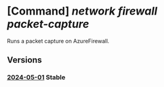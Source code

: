 # [Command] _network firewall packet-capture_

Runs a packet capture on AzureFirewall.

## Versions

### [2024-05-01](/Resources/mgmt-plane/L3N1YnNjcmlwdGlvbnMve30vcmVzb3VyY2Vncm91cHMve30vcHJvdmlkZXJzL21pY3Jvc29mdC5uZXR3b3JrL2F6dXJlZmlyZXdhbGxzL3t9L3BhY2tldGNhcHR1cmU=/2024-05-01.xml) **Stable**

<!-- mgmt-plane /subscriptions/{}/resourcegroups/{}/providers/microsoft.network/azurefirewalls/{}/packetcapture 2024-05-01 -->
